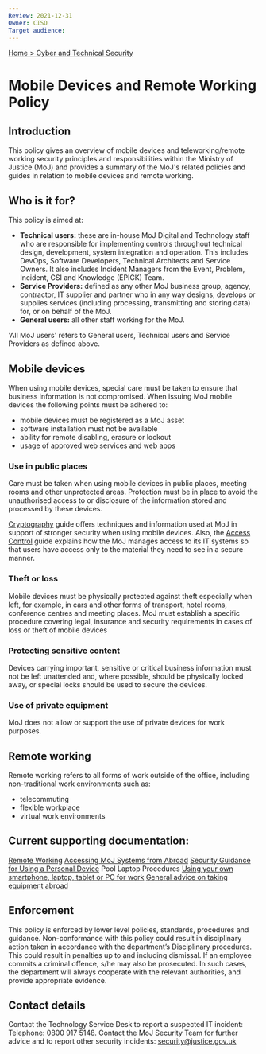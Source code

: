 ```yaml
---
Review: 2021-12-31
Owner: CISO
Target audience:
---
```


[Home > Cyber and Technical Security](../..)

# Mobile Devices and Remote Working Policy

## Introduction

This policy gives an overview of mobile devices and teleworking/remote working security principles and responsibilities within the Ministry of Justice (MoJ) and provides a summary of the MoJ's related policies and guides in relation to mobile devices and remote working.

## Who is it for?

This policy is aimed at:
- **Technical users:** these are in-house MoJ Digital and Technology staff who are responsible for implementing controls throughout technical design, development, system integration and operation. This includes DevOps, Software Developers, Technical Architects and Service Owners. It also includes Incident Managers from the Event, Problem, Incident, CSI and Knowledge (EPICK) Team.
- **Service Providers:** defined as any other MoJ business group, agency, contractor, IT supplier and partner who in any way designs, develops or supplies services (including processing, transmitting and storing data) for, or on behalf of the MoJ.
- **General users:** all other staff working for the MoJ.

'All MoJ users' refers to General users, Technical users and Service Providers as defined above.

## Mobile devices

When using mobile devices, special care must be taken to ensure that business information is not compromised. When issuing MoJ mobile devices the following points must be adhered to:

- mobile devices must be registered as a MoJ asset
- software installation must not be available
- ability for remote disabling, erasure or lockout
- usage of approved web services and web apps

### Use in public places

Care must be taken when using mobile devices in public places, meeting rooms and other unprotected areas. Protection must be in place to avoid the unauthorised access to or disclosure of the information stored and processed by these devices.

[Cryptography](https://ministryofjustice.github.io/security-guidance/cryptography/#cryptography) guide offers techniques and information used at MoJ in support of stronger security when using mobile devices. Also, the [Access Control](https://ministryofjustice.github.io/security-guidance/access-control-guide/#access-control-guide) guide explains how the MoJ manages access to its IT systems so that users have access only to the material they need to see in a secure manner.

### Theft or loss

Mobile devices must be physically protected against theft especially when left, for example, in cars and other forms of transport, hotel rooms, conference centres and meeting places. MoJ must establish a specific procedure covering legal, insurance and security requirements in cases of loss or theft of mobile devices

### Protecting sensitive content

Devices carrying important, sensitive or critical business information must not be left unattended and, where possible, should be physically locked away, or special locks should be used to secure the devices.

### Use of private equipment

MoJ does not allow or support the use of private devices for work purposes.

## Remote working

Remote working refers to all forms of work outside of the office, including non-traditional work environments such as:

- telecommuting
- flexible workplace
- virtual work environments

## Current supporting documentation:

[Remote Working](https://ministryofjustice.github.io/security-guidance/remote-working/#remote-working)
[Accessing MoJ Systems from Abroad](https://ministryofjustice.github.io/security-guidance/accessing-moj-it-systems-from-abroad/#accessing-ministry-of-justice-moj-it-systems-from-abroad)
[Security Guidance for Using a Personal Device](https://ministryofjustice.github.io/security-guidance/policies/personal-devices/#security-guidance-for-using-a-personal-device)
Pool Laptop Procedures
[Using your own smartphone, laptop, tablet or PC for work](https://intranet.justice.gov.uk/guidance/security/it-computer-security/ict-security-policy-framework/using-your-own-smartphone-laptop-tablet-or-pc-for-work/)
[General advice on taking equipment abroad](https://ministryofjustice.github.io/security-guidance/general-advice-on-taking-equipment-abroad/#general-advice-on-taking-equipment-abroad)

## Enforcement

This policy is enforced by lower level policies, standards, procedures and guidance.
Non-conformance with this policy could result in disciplinary action taken in accordance with the department’s Disciplinary procedures. This could result in penalties up to and including dismissal. If an employee commits a criminal offence, s/he may also be prosecuted. In such cases, the department will always cooperate with the relevant authorities, and provide appropriate evidence.

## Contact details

Contact the Technology Service Desk to report a suspected IT incident: Telephone: 0800 917 5148.
Contact the MoJ Security Team for further advice and to report other security incidents: [security@justice.gov.uk](mailto:security@justice.gov.uk)
